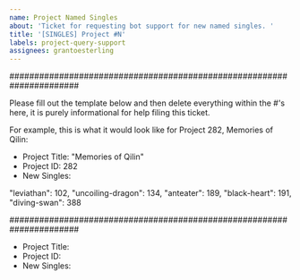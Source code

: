```yaml
---
name: Project Named Singles
about: 'Ticket for requesting bot support for new named singles. '
title: '[SINGLES] Project #N'
labels: project-query-support
assignees: grantoesterling
---
```


######################################################################

Please fill out the template below and then delete everything within the #'s here, it is purely informational for help filing this ticket.

For example, this is what it would look like for Project 282, Memories of Qilin:

- Project Title: "Memories of Qilin"
- Project ID: 282
- New Singles:

"leviathan": 102,
"uncoiling-dragon": 134,
"anteater": 189,
"black-heart": 191,
"diving-swan": 388

######################################################################

- Project Title:
- Project ID:
- New Singles:
